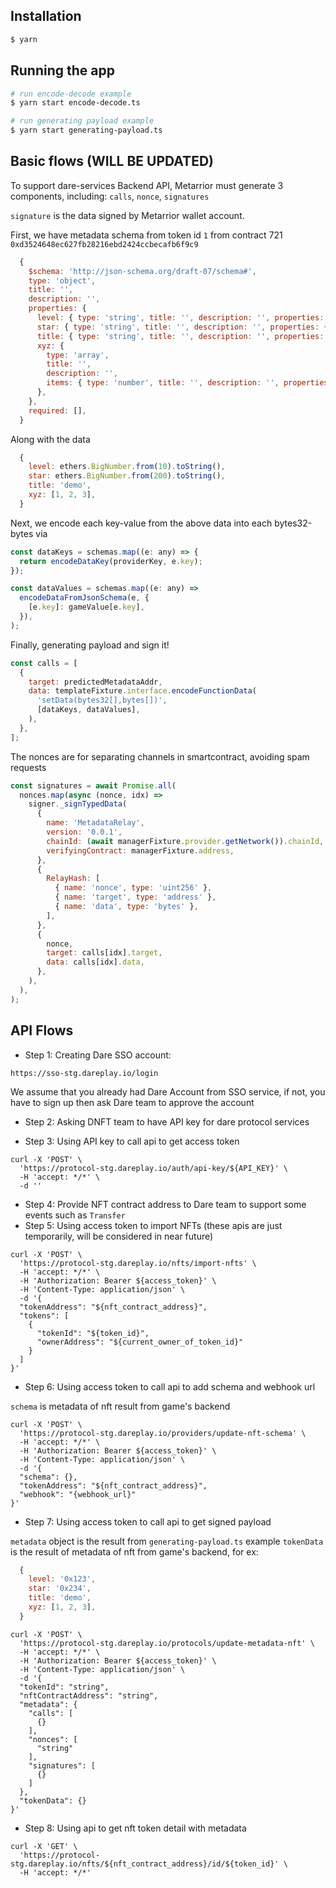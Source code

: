 ## Installation

```bash
$ yarn
```

## Running the app

```bash
# run encode-decode example
$ yarn start encode-decode.ts

```

```bash
# run generating payload example
$ yarn start generating-payload.ts

```

## Basic flows (WILL BE UPDATED)

To support dare-services Backend API, Metarrior must generate 3 components, including: `calls`, `nonce`, `signatures`

`signature` is the data signed by Metarrior wallet account.

First, we have metadata schema from token id `1` from contract 721 `0xd3524648ec627fb28216ebd2424ccbecafb6f9c9`

```js
  {
    $schema: 'http://json-schema.org/draft-07/schema#',
    type: 'object',
    title: '',
    description: '',
    properties: {
      level: { type: 'string', title: '', description: '', properties: {} },
      star: { type: 'string', title: '', description: '', properties: {} },
      title: { type: 'string', title: '', description: '', properties: {} },
      xyz: {
        type: 'array',
        title: '',
        description: '',
        items: { type: 'number', title: '', description: '', properties: {} },
      },
    },
    required: [],
  }
```

Along with the data

```js
  {
    level: ethers.BigNumber.from(10).toString(),
    star: ethers.BigNumber.from(200).toString(),
    title: 'demo',
    xyz: [1, 2, 3],
  }
```

Next, we encode each key-value from the above data into each bytes32-bytes via

```js
const dataKeys = schemas.map((e: any) => {
  return encodeDataKey(providerKey, e.key);
});

const dataValues = schemas.map((e: any) =>
  encodeDataFromJsonSchema(e, {
    [e.key]: gameValue[e.key],
  }),
);
```

Finally, generating payload and sign it!

```js
const calls = [
  {
    target: predictedMetadataAddr,
    data: templateFixture.interface.encodeFunctionData(
      'setData(bytes32[],bytes[])',
      [dataKeys, dataValues],
    ),
  },
];
```

The nonces are for separating channels in smartcontract, avoiding spam requests

```js
const signatures = await Promise.all(
  nonces.map(async (nonce, idx) =>
    signer._signTypedData(
      {
        name: 'MetadataRelay',
        version: '0.0.1',
        chainId: (await managerFixture.provider.getNetwork()).chainId,
        verifyingContract: managerFixture.address,
      },
      {
        RelayHash: [
          { name: 'nonce', type: 'uint256' },
          { name: 'target', type: 'address' },
          { name: 'data', type: 'bytes' },
        ],
      },
      {
        nonce,
        target: calls[idx].target,
        data: calls[idx].data,
      },
    ),
  ),
);
```

## API Flows

- Step 1: Creating Dare SSO account:

```
https://sso-stg.dareplay.io/login
```

We assume that you already had Dare Account from SSO service, if not, you have to sign up then ask Dare team to approve the account

- Step 2: Asking DNFT team to have API key for dare protocol services

- Step 3: Using API key to call api to get access token

```
curl -X 'POST' \
  'https://protocol-stg.dareplay.io/auth/api-key/${API_KEY}' \
  -H 'accept: */*' \
  -d ''
```

- Step 4: Provide NFT contract address to Dare team to support some events such as `Transfer`
- Step 5: Using access token to import NFTs (these apis are just temporarily, will be considered in near future)

```
curl -X 'POST' \
  'https://protocol-stg.dareplay.io/nfts/import-nfts' \
  -H 'accept: */*' \
  -H 'Authorization: Bearer ${access_token}' \
  -H 'Content-Type: application/json' \
  -d '{
  "tokenAddress": "${nft_contract_address}",
  "tokens": [
    {
      "tokenId": "${token_id}",
      "ownerAddress": "${current_owner_of_token_id}"
    }
  ]
}'
```

- Step 6: Using access token to call api to add schema and webhook url

`schema` is metadata of nft result from game's backend

```
curl -X 'POST' \
  'https://protocol-stg.dareplay.io/providers/update-nft-schema' \
  -H 'accept: */*' \
  -H 'Authorization: Bearer ${access_token}' \
  -H 'Content-Type: application/json' \
  -d '{
  "schema": {},
  "tokenAddress": "${nft_contract_address}",
  "webhook": "{webhook_url}"
}'
```

- Step 7: Using access token to call api to get signed payload

`metadata` object is the result from `generating-payload.ts` example
`tokenData` is the result of metadata of nft from game's backend, for ex:

```js
  {
    level: '0x123',
    star: '0x234',
    title: 'demo',
    xyz: [1, 2, 3],
  }
```

```
curl -X 'POST' \
  'https://protocol-stg.dareplay.io/protocols/update-metadata-nft' \
  -H 'accept: */*' \
  -H 'Authorization: Bearer ${access_token}' \
  -H 'Content-Type: application/json' \
  -d '{
  "tokenId": "string",
  "nftContractAddress": "string",
  "metadata": {
    "calls": [
      {}
    ],
    "nonces": [
      "string"
    ],
    "signatures": [
      {}
    ]
  },
  "tokenData": {}
}'
```

- Step 8: Using api to get nft token detail with metadata

```
curl -X 'GET' \
  'https://protocol-stg.dareplay.io/nfts/${nft_contract_address}/id/${token_id}' \
  -H 'accept: */*'
```
